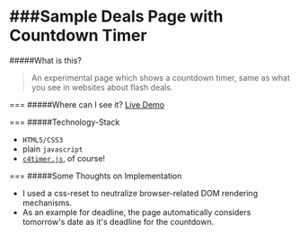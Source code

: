 ###Sample Deals Page with Countdown Timer
===

#####What is this?
> An experimental page which shows a countdown timer, same as what you see in websites about flash deals.

===
#####Where can I see it?
[Live Demo](http://alexcera.github.io/sample-deals-page/)

===
#####Technology-Stack
* `HTML5/CSS3`
* plain `javascript`
* [`c4timer.js`](https://github.com/alexcera/c4timer.js), of course! 

===
#####Some Thoughts on Implementation
* I used a css-reset to neutralize browser-related DOM rendering mechanisms.
* As an example for deadline, the page automatically considers tomorrow's date as it's deadline for the countdown.
